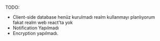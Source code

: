 TODO:
 - Client-side database henüz kurulmadı realm kullanmayı planlıyorum fakat realm web react'ta yok
 - Notification Yapılmadı
 - Encryption yapılmadı.